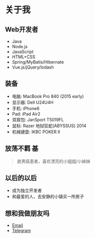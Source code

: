 # 关于我

## Web开发者

- Java
- Node.js
- JavaScript
- HTML+CSS
- Spring/MyBatis/Hibernate
- Vue.js/jQuery/lodash


## 装备

- 电脑: MacBook Pro 840 (2015 early)
- 显示器: Dell U24U4H
- 手机: iPhone6
- Pad: iPad Air2
- 双肩包: JanSport T5019FL
- 鼠标: Razer 地狱狂蛇(ABYSSUS) 2014
- 机械键盘: IKBC POKER II

## 放荡不羁 ~~基~~

> 直男癌患者，喜欢漂亮的小姐姐/小妹妹


## 以后的以后

- 成为独立开发者
- 和最爱的人，去安静的小镇买一所房子
 
 
## 想和我做朋友吗

- [Email](i@ridog.me)
- [Telegram](https://telegram.me/TateChan)
